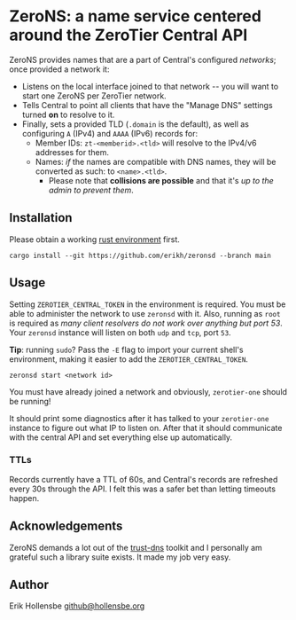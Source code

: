 # ZeroNS: a name service centered around the ZeroTier Central API

ZeroNS provides names that are a part of Central's configured _networks_; once provided a network it:

- Listens on the local interface joined to that network -- you will want to start one ZeroNS per ZeroTier network.
- Tells Central to point all clients that have the "Manage DNS" settings turned **on** to resolve to it.
- Finally, sets a provided TLD (`.domain` is the default), as well as configuring `A` (IPv4) and `AAAA` (IPv6) records for:
  - Member IDs: `zt-<memberid>.<tld>` will resolve to the IPv4/v6 addresses for them.
  - Names: _if_ the names are compatible with DNS names, they will be converted as such: to `<name>.<tld>`.
    - Please note that **collisions are possible** and that it's _up to the admin to prevent them_.

## Installation

Please obtain a working [rust environment](https://rustup.rs/) first.

```
cargo install --git https://github.com/erikh/zeronsd --branch main
```

## Usage

Setting `ZEROTIER_CENTRAL_TOKEN` in the environment is required. You must be able to administer the network to use `zeronsd` with it. Also, running as `root` is required as _many client resolvers do not work over anything but port 53_. Your `zeronsd` instance will listen on both `udp` and `tcp`, port `53`.

**Tip**: running `sudo`? Pass the `-E` flag to import your current shell's environment, making it easier to add the `ZEROTIER_CENTRAL_TOKEN`.

```
zeronsd start <network id>
```

You must have already joined a network and obviously, `zerotier-one` should be running!

It should print some diagnostics after it has talked to your `zerotier-one` instance to figure out what IP to listen on. After that it should communicate with the central API and set everything else up automatically.

### TTLs

Records currently have a TTL of 60s, and Central's records are refreshed every 30s through the API. I felt this was a safer bet than letting timeouts happen.

## Acknowledgements

ZeroNS demands a lot out of the [trust-dns](https://github.com/bluejekyll/trust-dns) toolkit and I personally am grateful such a library suite exists. It made my job very easy.

## Author

Erik Hollensbe <github@hollensbe.org>
